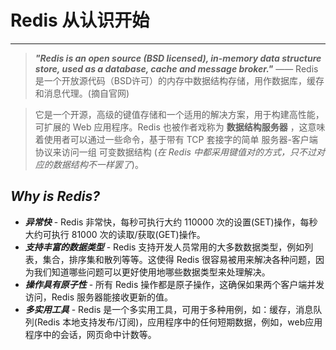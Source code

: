 # Redis 从认识开始

-----

>***"Redis is an open source (BSD licensed), in-memory data structure store, used as a database, cache and message broker."*** —— Redis是一个开放源代码（BSD许可）的内存中数据结构存储，用作数据库，缓存和消息代理。(摘自官网)


> 它是一个开源，高级的键值存储和一个适用的解决方案，用于构建高性能，可扩展的 Web 应用程序。Redis 也被作者戏称为 **数据结构服务器** ，这意味着使用者可以通过一些命令，基于带有 TCP 套接字的简单 服务器-客户端 协议来访问一组 可变数据结构 (*在 Redis 中都采用键值对的方式，只不过对应的数据结构不一样罢了*)。


## *Why is Redis?*

- ***异常快*** - Redis 非常快，每秒可执行大约 110000 次的设置(SET)操作，每秒大约可执行 81000 次的读取/获取(GET)操作。
- ***支持丰富的数据类型*** - Redis 支持开发人员常用的大多数数据类型，例如列表，集合，排序集和散列等等。这使得 Redis 很容易被用来解决各种问题，因为我们知道哪些问题可以更好使用地哪些数据类型来处理解决。
- ***操作具有原子性*** - 所有 Redis 操作都是原子操作，这确保如果两个客户端并发访问，Redis 服务器能接收更新的值。
- ***多实用工具*** - Redis 是一个多实用工具，可用于多种用例，如：缓存，消息队列(Redis 本地支持发布/订阅)，应用程序中的任何短期数据，例如，web应用程序中的会话，网页命中计数等。

